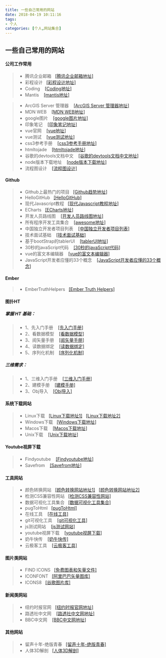```yaml
---
title: 一些自己常用的网站
date: 2018-04-19 10:11:16
tags:
- 个人
categories: [个人,网站集合]
---
```


## 一些自己常用的网站

#### 公司工作常用

> * 腾讯企业邮箱 &nbsp;&nbsp;[[腾讯企业邮箱地址]](https://exmail.qq.com/cgi-bin/loginpage?s=session_timeout&from=&r=cdcbb0879d0f165ddcb34f1954bbee84)
> * 彩程设计 &nbsp;&nbsp;[[彩程设计地址]](https://tower.im/users/sign_in)
> * Coding &nbsp;&nbsp; [[Coding地址]](https://coding.net/login)
> * Mantis &nbsp;&nbsp; [[mantis地址]](http://www.yoteam.net:81/login_page.php) 
<!-- > * 服务地址 &nbsp;&nbsp; [[服务地址]](http://39.106.110.130:1014/) -->
> * ArcGIS Server 管理器 &nbsp;&nbsp; [[ArcGIS Server 管理器地址]](http://192.168.2.9:6080/arcgis/manager/index.html#f=System)
> * MDN WEB &nbsp;&nbsp; [[MDN WEB地址]](https://developer.mozilla.org/zh-CN/) 
> * google图片 &nbsp;&nbsp; [[google图片地址]](https://images.google.com/)
> * 印象笔记 &nbsp;&nbsp; [[印象笔记地址]](https://app.yinxiang.com/Login.action?targetUrl=%2FHome.action#n=19d767f0-19f2-411c-aada-9e9a1555a5dd&s=s6&b=c54eee78-ac3e-47af-ad8e-eb061a956c59&ses=4&sh=1&sds=5&)
> * vue官网 &nbsp;&nbsp; [[vue地址]](https://cn.vuejs.org/)
> * vue测试 &nbsp;&nbsp; [[vue测试地址]](http://jsfiddle.net/chrisvfritz/50wL7mdz/)
> * css3参考手册 &nbsp;&nbsp; [[css3参考手册地址]](http://css.doyoe.com/)
> * htmltojade &nbsp;&nbsp; [[htmltojade地址]](http://www.html2jade.org/)
> * 谷歌的devtools文档中文 &nbsp;&nbsp; [[谷歌的devtools文档中文地址]](http://www.css88.com/doc/chrome-devtools/)
> * node版本下载地址 &nbsp;&nbsp; [[node版本下载地址]](https://nodejs.org/zh-cn/download/releases/)
> * 流程图设计 &nbsp;&nbsp; [[流程图设计]]( https://www.draw.io/)

#### Github

> * Github上最热门的项目 &nbsp;&nbsp;[[Github趋势地址]](https://github.com/trending)
> * HelloGitHub &nbsp;&nbsp;[[HelloGitHub]](https://github.com/521xueweihan/HelloGitHub)
> * 现代Javascript教程 &nbsp;&nbsp;[[现代Javascript教程地址]](https://javascript.info/)
> * ECharts &nbsp;&nbsp;[[ECharts地址]](https://github.com/ecomfe/echarts)
> * 开发人员路线图 &nbsp;&nbsp; [[开发人员路线图地址]](https://github.com/kamranahmedse/developer-roadmap)
> * 所有程序开发工具集合 &nbsp;&nbsp; [[awesome地址]](https://github.com/sindresorhus/awesome#gaming)
> * 中国独立开发者项目列表 &nbsp;&nbsp; [[中国独立开发者项目列表]](https://github.com/1c7/chinese-independent-developer)
> * 技术面试基础 &nbsp;&nbsp; [[技术面试基础]](https://github.com/CyC2018/Interview-Notebook)
> * 基于bootStrap的tablerUI &nbsp;&nbsp; [[tablerUI地址]](https://tabler.github.io/tabler/)
> * 30秒的javaScript代码 &nbsp;&nbsp; [[30秒的javaScript代码]](https://30secondsofcode.org/)
> * vue的富文本编辑器 &nbsp;&nbsp; [[vue的富文本编辑器]](https://github.com/heyscrumpy/tiptap)
> * JavaScript开发者应懂的33个概念 &nbsp;&nbsp; [[JavaScript开发者应懂的33个概念]](https://github.com/stephentian/33-js-concepts)

#### Ember

> * EmberTruthHelpers &nbsp;&nbsp;[[Ember Truth Helpers]](https://github.com/jmurphyau/ember-truth-helpers)

#### 图扑HT

##### 掌握 HT 基础：
> * 1、先入门手册  &nbsp;&nbsp; [[先入门手册]](http://www.hightopo.com/guide/guide/core/beginners/ht-beginners-guide.html)
> * 2、看数据模型  &nbsp;&nbsp; [[看数据模型]](http://www.hightopo.com/guide/guide/core/datamodel/ht-datamodel-guide.html)
> * 3、阅矢量手册 &nbsp;&nbsp; [[阅矢量手册]](http://www.hightopo.com/guide/guide/core/vector/ht-vector-guide.html)
> * 4、读数据绑定 &nbsp;&nbsp; [[读数据绑定]](http://www.hightopo.com/guide/guide/core/databinding/ht-databinding-guide.html)
> * 5、序列化机制  &nbsp;&nbsp; [[序列化机制]](http://hightopo.com/guide/guide/core/serialization/ht-serialization-guide.html)

##### 三维需求：
> * 1、三维入门手册  &nbsp;&nbsp; [[三维入门手册]](http://www.hightopo.com/guide/guide/core/3d/ht-3d-guide.html)
> * 2、建模手册  &nbsp;&nbsp; [[建模手册]](http://www.hightopo.com/guide/guide/plugin/modeling/ht-modeling-guide.html)
> * 3、Obj导入  &nbsp;&nbsp; [[Obj导入]](http://www.hightopo.com/guide/guide/plugin/obj/ht-obj-guide.html)

#### 系统下载网站

> * Linux下载 &nbsp;&nbsp;[[Linux下载地址1]](https://www.linux.org/pages/download/)&nbsp;&nbsp;&nbsp;[[Linux下载地址2]](https://distrowatch.com/)
> * Windows下载 &nbsp;&nbsp;[[Windows下载地址]](https://msdn.itellyou.cn/)
> * Macos下载 &nbsp;&nbsp; [[Macos下载地址]](https://support.apple.com/en_US/downloads/macos)
> * Unix下载 &nbsp;&nbsp; [[Unix下载地址]](http://www.unixdownload.net/)

#### Youtube视屏下载

> * Findyoutube &nbsp;&nbsp; [[Findyoutube地址]](https://www.findyoutube.net/)
> * Savefrom &nbsp;&nbsp; [[Savefrom地址]](https://en.savefrom.net/)

#### 工具网站

> * 颜色转换网站 &nbsp;&nbsp;[[颜色转换网站地址1]](http://www.sioe.cn/yingyong/yanse-rgb-16/)&nbsp;&nbsp;&nbsp;[[颜色转换网站地址2]](http://gavin-yyc.github.io/colorconvert/)
> * 检测CSS兼容性网站 &nbsp;&nbsp;[[检测CSS兼容性网站]](https://caniuse.com/)
> * 数据可视化工具集合 &nbsp;&nbsp;[[数据可视化工具集合]](https://www.zhihu.com/question/19929609/answer/133825589)
> * pugToHtml &nbsp;&nbsp;[[pugToHtml]](https://html2jade.org/)
> * 在线工具 &nbsp;&nbsp; [[在线工具]]( http://tool.oschina.net/)
> * git可视化工具 &nbsp;&nbsp; [[git可视化工具]]( https://pcottle.github.com/learnGitBranching/)
> * js测试网站 &nbsp;&nbsp; [[js测试网站]]( http://jsbin.com)
> * youtube视屏下载 &nbsp;&nbsp; [[youtube视屏下载]]( https://en.savefrom.net/?rmode=false)
> * 奶牛快传 &nbsp;&nbsp; [[奶牛快传]]( https://cowtransfer.com/)
> * 云极客工具 &nbsp;&nbsp; [[云极客工具]]( https://www.ygktool.cn//)

#### 图片类网站

> * FIND ICONS &nbsp;&nbsp;[[免费图表和矢量文件]](https://findicons.com/)
> * ICONFONT &nbsp;&nbsp;[[阿里巴巴矢量图库]](https://www.iconfont.cn/)
> * ICONS8 &nbsp;&nbsp;[[谷歌图片库]](https://icons8.com)

#### 新闻类网站

> * 纽约时报官网 &nbsp;&nbsp;[[纽约时报官网地址]](https://cn.nytimes.com/)
> * 路透社中文网 &nbsp;&nbsp; [[路透社中文网地址]](https://cn.reuters.com/)
> * BBC中文网 &nbsp;&nbsp; [[BBC中文网地址]](http://www.bbc.com/zhongwen/simp)

#### 其他网站

> * 留声十年-绝版青春 &nbsp;&nbsp;[[留声十年-绝版青春]](http://www.kugou.com/album/557656.html)
> * 人体3D解剖 &nbsp;&nbsp;[[人体3D解剖]](https://human.biodigital.com/signin.html)

